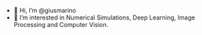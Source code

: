 - 👋 Hi, I’m @giusmarino
- 👀 I’m interested in Numerical Simulations, Deep Learning, Image Processing and Computer Vision.

<!---
giusmarino/giusmarino is a ✨ special ✨ repository because its `README.md` (this file) appears on your GitHub profile.
You can click the Preview link to take a look at your changes.
--->
